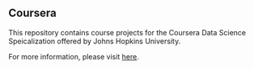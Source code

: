## Coursera

This repository contains course projects for the Coursera Data Science Speicalization offered by Johns Hopkins University. 

For more information, please visit [here](https://www.coursera.org/specializations/jhu-data-science?page=1&configure%5BclickAnalytics%5D=true&indices%5Bprod_all_products%5D%5Bconfigure%5D%5BclickAnalytics%5D=true&indices%5Bprod_all_products%5D%5Bconfigure%5D%5BhitsPerPage%5D=10).
